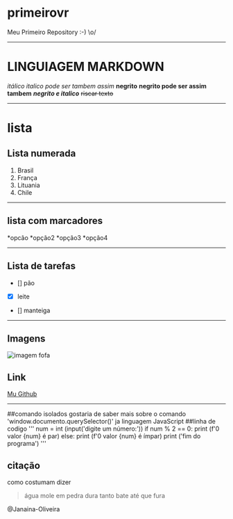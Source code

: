 # primeirovr
 Meu Primeiro Repository :-)
\o/
***
# LINGUIAGEM MARKDOWN
_itálico_
*italico pode ser tambem assim*
__negrito__
**negrito pode ser assim tambem**
_**negrito e italico**_
~~riscar texto~~
***
# lista
## Lista numerada
1. Brasil 
2. França 
8. Lituania
0. Chile
***
## lista com marcadores
 *opcão 
 *opção2
    *opção3
 *opção4
***
## Lista de tarefas 

- [] pão
- [x] leite 
- [] manteiga
 ***
## Imagens
 ![imagem fofa](https://c.tenor.com/Rymj4MuTQIEAAAAj/peach-cat.gif)
 ## Link
 [Mu Github](https://github.com/Janaina-Oliveira)
***
##comando isolados 
    gostaria de saber mais sobre o comando 'window.documento.querySelector()' ja linguagem JavaScript
##linha de codigo
'''
num = int (input('digite um número:'))
if num % 2 == 0:
    print (f'0 valor {num} é par)
else:
    print (f'0 valor {num} é ímpar)
print ('fim do programa')
'''
## citação
como costumam dizer 
>água mole em pedra dura 
>tanto bate até que fura 

@Janaina-Oliveira